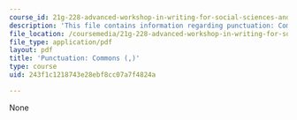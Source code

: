 ```yaml
---
course_id: 21g-228-advanced-workshop-in-writing-for-social-sciences-and-architecture-els-spring-2007
description: 'This file contains information regarding punctuation: Commons (,).'
file_location: /coursemedia/21g-228-advanced-workshop-in-writing-for-social-sciences-and-architecture-els-spring-2007/243f1c1218743e28ebf8cc07a7f4824a_MIT21G.228S07_punctuation.pdf
file_type: application/pdf
layout: pdf
title: 'Punctuation: Commons (,)'
type: course
uid: 243f1c1218743e28ebf8cc07a7f4824a

---
```

None